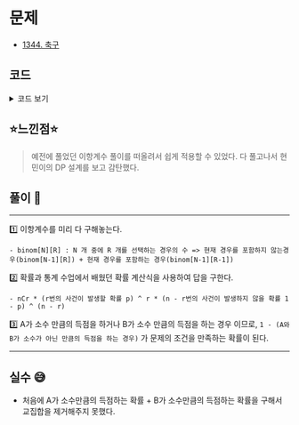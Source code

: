 # 문제
- [1344. 축구](https://www.acmicpc.net/problem/1344)

## 코드

<details><summary> 코드 보기 </summary>

``` java
import java.util.Scanner;

public class Q1344 {
    static double A, B;
    static long binom[][];
    static int counts[] = {0, 1, 4, 6, 8, 9, 10, 12, 14, 15, 16, 18}, n = 18;
    public static void main(String[] args) {
        init();
        solution();
    }

    private static void solution() {
        makeBinom();
        double scoreA = getScore(A);
        double scoreB = getScore(B);
        System.out.println(1 - scoreA * scoreB);
    }

    private static double getScore(double p) {
        double ret = 0;
        for (int r : counts)
            ret += binom[n][r] * Math.pow(p, r) * Math.pow(1 - p, n - r);
        return ret;
    }

    private static void makeBinom() {
        for (int i = 0; i <= 18; i++) {
            binom[i][0] = 1;
        }
        for (int i = 1; i <= 18; i++) {
            for (int j = 1; j <= i; j++) {
                if(i == j) binom[i][j] = 1;
                else
                    binom[i][j] = binom[i-1][j] + binom[i - 1][j - 1];
            }
        }
    }

    private static void init() {
        Scanner sc = new Scanner(System.in);
        A = sc.nextDouble() / 100;
        B = sc.nextDouble() / 100;
        binom = new long[19][19];
    }
}
```

</details>

## ⭐️느낀점⭐️
> 예전에 풀었던 이항계수 풀이를 떠올려서 쉽게 적용할 수 있었다. 다 풀고나서 현민이의 DP 설계를 보고 감탄했다.
>

## 풀이 📣
<hr/>

1️⃣ 이항계수를 미리 다 구해놓는다.

    - binom[N][R] : N 개 중에 R 개를 선택하는 경우의 수 => 현재 경우를 포함하지 않는경우(binom[N-1][R]) + 현재 경우를 포함하는 경우(binom[N-1][R-1])


2️⃣ 확률과 통계 수업에서 배웠던 확률 계산식을 사용하여 답을 구한다.

    - nCr * (r번의 사건이 발생할 확률 p) ^ r * (n - r번의 사건이 발생하지 않을 확률 1 - p) ^ (n - r)


3️⃣ A가 소수 만큼의 득점을 하거나 B가 소수 만큼의 득점을 하는 경우 이므로, `1 - (A와 B가 소수가 아닌 만큼의 득점을 하는 경우)` 가 문제의 조건을 만족하는 확률이 된다.


<hr/>

## 실수 😅
- 처음에 A가 소수만큼의 득점하는 확률 + B가 소수만큼의 득점하는 확률을 구해서 교집합을 제거해주지 못했다.